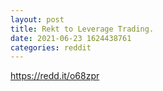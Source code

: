 ```yaml
--- 
layout: post 
title: Rekt to Leverage Trading. 
date: 2021-06-23 1624438761 
categories: reddit 
--- 
```

https://redd.it/o68zpr